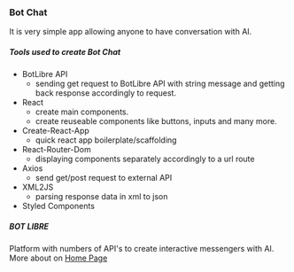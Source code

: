 ### Bot Chat

It is very simple app allowing anyone to have conversation with AI.

##### Tools used to create Bot Chat

- BotLibre API
  - sending get request to BotLibre API with string message and getting back response accordingly to request.
- React
  - create main components.
  - create reuseable components like buttons, inputs and many more.
- Create-React-App
  - quick react app boilerplate/scaffolding
- React-Router-Dom
  - displaying components separately accordingly to a url route
- Axios
  - send get/post request to external API
- XML2JS
  - parsing response data in xml to json
- Styled Components

##### BOT LIBRE

Platform with numbers of API's to create interactive messengers with AI. More about on [Home Page](https://www.botlibre.com/)

